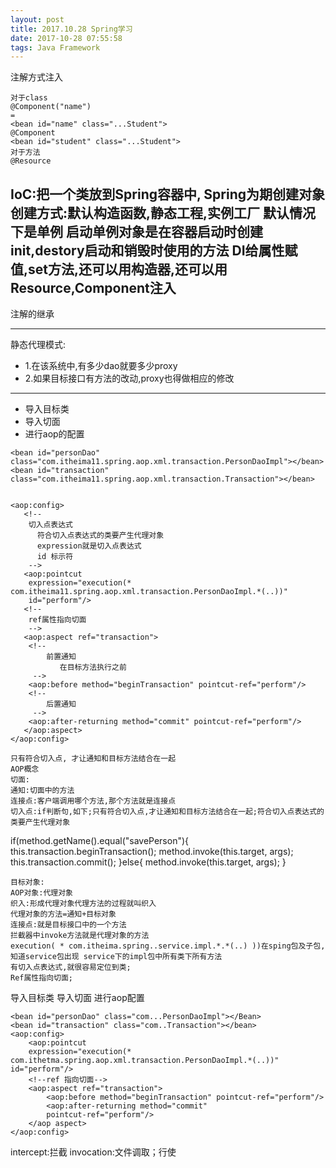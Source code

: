 ```yaml
---
layout: post
title: 2017.10.28 Spring学习
date: 2017-10-28 07:55:58
tags: Java Framework
---
```

注解方式注入
```
对于class
@Component("name")
=
<bean id="name" class="...Student">
@Component
<bean id="student" class="...Student">
对于方法
@Resource
```
IoC:把一个类放到Spring容器中, Spring为期创建对象
创建方式:默认构造函数,静态工程,实例工厂
默认情况下是单例
启动单例对象是在容器启动时创建
init,destory启动和销毁时使用的方法
DI给属性赋值,set方法,还可以用构造器,还可以用Resource,Component注入
---
注解的继承

---
静态代理模式:
- 1.在该系统中,有多少dao就要多少proxy
- 2.如果目标接口有方法的改动,proxy也得做相应的修改

---

-  导入目标类
-  导入切面
-  进行aop的配置
```
<bean id="personDao" class="com.itheima11.spring.aop.xml.transaction.PersonDaoImpl"></bean>
<bean id="transaction" class="com.itheima11.spring.aop.xml.transaction.Transaction"></bean>


<aop:config>
   <!-- 
   	切入点表达式
   	  符合切入点表达式的类要产生代理对象
   	  expression就是切入点表达式
   	  id 标示符
    -->
   <aop:pointcut 
   	expression="execution(* com.itheima11.spring.aop.xml.transaction.PersonDaoImpl.*(..))" 
   	id="perform"/>
   <!-- 
   	ref属性指向切面
    -->
   <aop:aspect ref="transaction">
   	<!-- 
   		前置通知
   		   在目标方法执行之前
   	 -->
   	<aop:before method="beginTransaction" pointcut-ref="perform"/>
   	<!-- 
   		后置通知
   	 -->
   	<aop:after-returning method="commit" pointcut-ref="perform"/>
   </aop:aspect>
</aop:config>
 ```  

```
只有符合切入点, 才让通知和目标方法结合在一起
AOP概念
切面: 
通知:切面中的方法
连接点:客户端调用哪个方法,那个方法就是连接点
切入点:if判断句,如下;只有符合切入点,才让通知和目标方法结合在一起;符合切入点表达式的类要产生代理对象
```
if(method.getName().equal("savePerson"){
    this.transaction.beginTransaction();
    method.invoke(this.target, args);
    this.transaction.commit();
}else{
    method.invoke(this.target, args);
}
```
目标对象:
AOP对象:代理对象
织入:形成代理对象代理方法的过程就叫织入
代理对象的方法=通知+目标对象
连接点:就是目标接口中的一个方法
拦截器中invoke方法就是代理对象的方法
execution( * com.itheima.spring..service.impl.*.*(..) ))在sping包及子包,知道service包出现 service下的impl包中所有类下所有方法
有切入点表达式,就很容易定位到类;
Ref属性指向切面;
```
导入目标类
导入切面
进行aop配置

```
<bean id="personDao" class="com...PersonDaoImpl"></Bean>
<bean id="transaction" class="com..Transaction"></bean>
<aop:config>
    <aop:pointcut
    expression="execution(* com.ithetma.spring.aop.xml.transaction.PersonDaoImpl.*(..))"  id="perform"/>
    <!--ref 指向切面-->
    <aop:aspect ref="transaction">
        <aop:before method="beginTransaction" pointcut-ref="perform"/>
        <aop:after-returning method="commit" 
        pointcut-ref="perform"/>
    </aop aspect>
</aop:config>
```
intercept:拦截
invocation:文件调取；行使
